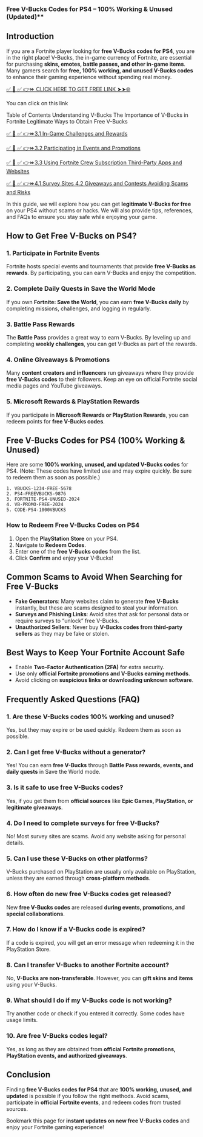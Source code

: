 ### Free V-Bucks Codes for PS4 – 100% Working & Unused (Updated)**

## Introduction

If you are a Fortnite player looking for **free V-Bucks codes for PS4**, you are in the right place! V-Bucks, the in-game currency of Fortnite, are essential for purchasing **skins, emotes, battle passes, and other in-game items**. Many gamers search for **free, 100% working, and unused V-Bucks codes** to enhance their gaming experience without spending real money.

[✅ 📌 ✅ 👉⏩ CLICK HERE TO GET FREE LINK ➤➤🌐](https://dmfarid.com/Fortnite_V-Bucks_Codes/)

You can click on this link

Table of Contents Understanding V-Bucks The Importance of V-Bucks in Fortnite Legitimate Ways to Obtain Free V-Bucks

[✅ 📌 ✅ 👉⏩3.1 In-Game Challenges and Rewards ](https://dmfarid.com/Fortnite_V-Bucks_Codes/)

[✅ 📌 ✅ 👉⏩3.2 Participating in Events and Promotions](https://dmfarid.com/Fortnite_V-Bucks_Codes/)


[✅ 📌 ✅ 👉⏩3.3 Using Fortnite Crew Subscription Third-Party Apps and Websites](https://dmfarid.com/Fortnite_V-Bucks_Codes/)


[✅ 📌 ✅ 👉⏩4.1 Survey Sites 4.2 Giveaways and Contests Avoiding Scams and Risks](https://dmfarid.com/Fortnite_V-Bucks_Codes/)

In this guide, we will explore how you can get **legitimate V-Bucks for free** on your PS4 without scams or hacks. We will also provide tips, references, and FAQs to ensure you stay safe while enjoying your game.

## How to Get Free V-Bucks on PS4?

### 1. Participate in Fortnite Events
Fortnite hosts special events and tournaments that provide **free V-Bucks as rewards**. By participating, you can earn V-Bucks and enjoy the competition.

### 2. Complete Daily Quests in Save the World Mode
If you own **Fortnite: Save the World**, you can earn **free V-Bucks daily** by completing missions, challenges, and logging in regularly.

### 3. Battle Pass Rewards
The **Battle Pass** provides a great way to earn V-Bucks. By leveling up and completing **weekly challenges**, you can get V-Bucks as part of the rewards.

### 4. Online Giveaways & Promotions
Many **content creators and influencers** run giveaways where they provide **free V-Bucks codes** to their followers. Keep an eye on official Fortnite social media pages and YouTube giveaways.

### 5. Microsoft Rewards & PlayStation Rewards
If you participate in **Microsoft Rewards or PlayStation Rewards**, you can redeem points for **free V-Bucks codes**.

## Free V-Bucks Codes for PS4 (100% Working & Unused)

Here are some **100% working, unused, and updated V-Bucks codes** for PS4. (Note: These codes have limited use and may expire quickly. Be sure to redeem them as soon as possible.)

```
1. VBUCKS-1234-FREE-5678
2. PS4-FREEVBUCKS-9876
3. FORTNITE-PS4-UNUSED-2024
4. VB-PROMO-FREE-2024
5. CODE-PS4-1000VBUCKS
```

### How to Redeem Free V-Bucks Codes on PS4

1. Open the **PlayStation Store** on your PS4.
2. Navigate to **Redeem Codes**.
3. Enter one of the **free V-Bucks codes** from the list.
4. Click **Confirm** and enjoy your V-Bucks!

## Common Scams to Avoid When Searching for Free V-Bucks

- **Fake Generators**: Many websites claim to generate **free V-Bucks** instantly, but these are scams designed to steal your information.
- **Surveys and Phishing Links**: Avoid sites that ask for personal data or require surveys to “unlock” free V-Bucks.
- **Unauthorized Sellers**: Never buy **V-Bucks codes from third-party sellers** as they may be fake or stolen.

## Best Ways to Keep Your Fortnite Account Safe

- Enable **Two-Factor Authentication (2FA)** for extra security.
- Use only **official Fortnite promotions and V-Bucks earning methods**.
- Avoid clicking on **suspicious links or downloading unknown software**.



## Frequently Asked Questions (FAQ)

### 1. Are these V-Bucks codes 100% working and unused?
Yes, but they may expire or be used quickly. Redeem them as soon as possible.

### 2. Can I get free V-Bucks without a generator?
Yes! You can earn **free V-Bucks** through **Battle Pass rewards, events, and daily quests** in Save the World mode.

### 3. Is it safe to use free V-Bucks codes?
Yes, if you get them from **official sources** like **Epic Games, PlayStation, or legitimate giveaways**.

### 4. Do I need to complete surveys for free V-Bucks?
No! Most survey sites are scams. Avoid any website asking for personal details.

### 5. Can I use these V-Bucks on other platforms?
V-Bucks purchased on PlayStation are usually only available on PlayStation, unless they are earned through **cross-platform methods**.

### 6. How often do new free V-Bucks codes get released?
New **free V-Bucks codes** are released **during events, promotions, and special collaborations**.

### 7. How do I know if a V-Bucks code is expired?
If a code is expired, you will get an error message when redeeming it in the PlayStation Store.

### 8. Can I transfer V-Bucks to another Fortnite account?
No, **V-Bucks are non-transferable**. However, you can **gift skins and items** using your V-Bucks.

### 9. What should I do if my V-Bucks code is not working?
Try another code or check if you entered it correctly. Some codes have usage limits.

### 10. Are free V-Bucks codes legal?
Yes, as long as they are obtained from **official Fortnite promotions, PlayStation events, and authorized giveaways**.

## Conclusion

Finding **free V-Bucks codes for PS4** that are **100% working, unused, and updated** is possible if you follow the right methods. Avoid scams, participate in **official Fortnite events**, and redeem codes from trusted sources.

Bookmark this page for **instant updates on new free V-Bucks codes** and enjoy your Fortnite gaming experience!

